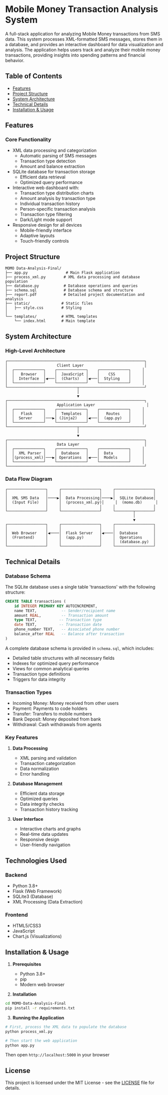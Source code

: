 # Mobile Money Transaction Analysis System

A full-stack application for analyzing Mobile Money transactions from SMS data. This system processes XML-formatted SMS messages, stores them in a database, and provides an interactive dashboard for data visualization and analysis. The application helps users track and analyze their mobile money transactions, providing insights into spending patterns and financial behavior.

## Table of Contents
- [Features](#features)
- [Project Structure](#project-structure)
- [System Architecture](#system-architecture)
- [Technical Details](#technical-details)
- [Installation & Usage](#installation--usage)

## Features

### Core Functionality
- XML data processing and categorization
  - Automatic parsing of SMS messages
  - Transaction type detection
  - Amount and balance extraction
- SQLite database for transaction storage
  - Efficient data retrieval
  - Optimized query performance
- Interactive web dashboard with:
  - Transaction type distribution charts
  - Amount analysis by transaction type
  - Individual transaction history
  - Person-specific transaction analysis
  - Transaction type filtering
  - Dark/Light mode support
- Responsive design for all devices
  - Mobile-friendly interface
  - Adaptive layouts
  - Touch-friendly controls

## Project Structure

```
MOMO Data-Analysis-Final/
├── app.py                 # Main Flask application
├── process_xml.py        # XML data processing and database population
├── database.py           # Database operations and queries
├── schema.sql            # Database schema and structure
├── report.pdf            # Detailed project documentation and analysis
├── static/              # Static files
│   ├── style.css        # Styling
│        
└── templates/           # HTML templates
    └── index.html       # Main template
```

## System Architecture

### High-Level Architecture
```
┌─────────────────────────────────────────────────────────────┐
│                      Client Layer                           │
│  ┌─────────────┐    ┌─────────────┐    ┌─────────────┐     │
│  │   Browser   │    │  JavaScript │    │    CSS      │     │
│  │  Interface  │◀───│  (Charts)   │◀───│  Styling    │     │
│  └─────────────┘    └─────────────┘    └─────────────┘     │
└───────────────────────────────┬─────────────────────────────┘
                                │
                                ▼
┌─────────────────────────────────────────────────────────────┐
│                      Application Layer                       │
│  ┌─────────────┐    ┌─────────────┐    ┌─────────────┐     │
│  │   Flask     │    │  Templates  │    │   Routes    │     │
│  │  Server     │───▶│ (Jinja2)    │◀───│  (app.py)   │     │
│  └─────────────┘    └─────────────┘    └─────────────┘     │
└───────────────────────────────┬─────────────────────────────┘
                                │
                                ▼
┌─────────────────────────────────────────────────────────────┐
│                      Data Layer                             │
│  ┌─────────────┐    ┌─────────────┐    ┌─────────────┐     │
│  │  XML Parser │    │  Database   │    │  Data       │     │
│  │(process_xml)│───▶│ Operations  │◀───│  Models     │     │
│  └─────────────┘    └─────────────┘    └─────────────┘     │
└─────────────────────────────────────────────────────────────┘
```

### Data Flow Diagram
```
┌─────────────────┐     ┌─────────────────┐     ┌─────────────────┐
│                 │     │                 │     │                 │
│  XML SMS Data   │────▶│  Data Processing│────▶│  SQLite Database│
│  (Input File)   │     │  (process_xml.py)│     │  (momo.db)      │
│                 │     │                 │     │                 │
└─────────────────┘     └─────────────────┘     └────────┬────────┘
                                                         │
                                                         ▼
┌─────────────────┐     ┌─────────────────┐     ┌─────────────────┐
│                 │     │                 │     │                 │
│  Web Browser    │◀────│  Flask Server   │◀────│  Database       │
│  (Frontend)     │     │  (app.py)       │     │  Operations     │
│                 │     │                 │     │  (database.py)  │
└─────────────────┘     └─────────────────┘     └─────────────────┘
```

## Technical Details

### Database Schema

The SQLite database uses a single table 'transactions' with the following structure:

```sql
CREATE TABLE transactions (
    id INTEGER PRIMARY KEY AUTOINCREMENT,
    name TEXT,           -- Sender/recipient name
    amount REAL,         -- Transaction amount
    type TEXT,          -- Transaction type
    date TEXT,          -- Transaction date
    phone_number TEXT,   -- Associated phone number
    balance_after REAL   -- Balance after transaction
)
```

A complete database schema is provided in `schema.sql`, which includes:
- Detailed table structures with all necessary fields
- Indexes for optimized query performance
- Views for common analytical queries
- Transaction type definitions
- Triggers for data integrity

### Transaction Types
- Incoming Money: Money received from other users
- Payment: Payments to code holders
- Transfer: Transfers to mobile numbers
- Bank Deposit: Money deposited from bank
- Withdrawal: Cash withdrawals from agents

### Key Features
1. **Data Processing**
   - XML parsing and validation
   - Transaction categorization
   - Data normalization
   - Error handling

2. **Database Management**
   - Efficient data storage
   - Optimized queries
   - Data integrity checks
   - Transaction history tracking

3. **User Interface**
   - Interactive charts and graphs
   - Real-time data updates
   - Responsive design
   - User-friendly navigation

## Technologies Used

### Backend
- Python 3.8+
- Flask (Web Framework)
- SQLite3 (Database)
- XML Processing (Data Extraction)

### Frontend
- HTML5/CSS3
- JavaScript
- Chart.js (Visualizations)

## Installation & Usage

1. **Prerequisites**
   - Python 3.8+
   - pip
   - Modern web browser

2. **Installation**
```bash
cd MOMO-Data-Analysis-Final
pip install -r requirements.txt
```

3. **Running the Application**
```bash
# First, process the XML data to populate the database
python process_xml.py

# Then start the web application
python app.py
```
Then open `http://localhost:5000` in your browser

## License

This project is licensed under the MIT License - see the [LICENSE](LICENSE) file for details.
